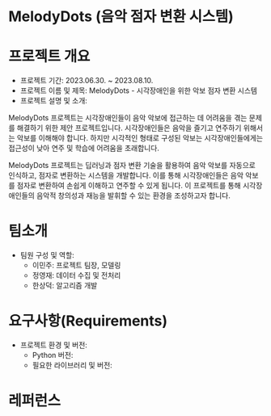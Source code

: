 # MelodyDots (음악 점자 변환 시스템)
# 프로젝트 개요

- 프로젝트 기간: 2023.06.30. ~ 2023.08.10.
- 프로젝트 이름 및 제목: MelodyDots - 시각장애인을 위한 악보 점자 변환 시스템
- 프로젝트 설명 및 소개: 

MelodyDots 프로젝트는 시각장애인들이 음악 악보에 접근하는 데 어려움을 겪는 문제를 해결하기 위한 제안 프로젝트입니다. 시각장애인들은 음악을 즐기고 연주하기 위해서는 악보를 이해해야 합니다. 하지만 시각적인 형태로 구성된 악보는 시각장애인들에게는 접근성이 낮아 연주 및 학습에 어려움을 초래합니다.

MelodyDots 프로젝트는 딥러닝과 점자 변환 기술을 활용하여 음악 악보를 자동으로 인식하고, 점자로 변환하는 시스템을 개발합니다. 이를 통해 시각장애인들은 음악 악보를 점자로 변환하여 손쉽게 이해하고 연주할 수 있게 됩니다. 이 프로젝트를 통해 시각장애인들의 음악적 창의성과 재능을 발휘할 수 있는 환경을 조성하고자 합니다.

# 팀소개

- 팀원 구성 및 역할:
  - 이민주: 프로젝트 팀장, 모델링
  - 정영재: 데이터 수집 및 전처리
  - 한상덕: 알고리즘 개발

# 요구사항(Requirements)

- 프로젝트 환경 및 버전:
  - Python 버전: 
  - 필요한 라이브러리 및 버전: 

# 레퍼런스
